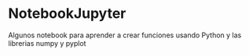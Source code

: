 # NotebookJupyter
Algunos notebook para aprender a crear funciones usando Python y las librerias numpy y pyplot
